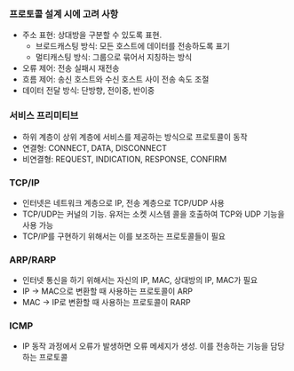 ### 프로토콜 설계 시에 고려 사항
- 주소 표현: 상대방을 구분할 수 있도록 표현.
    - 브로드캐스팅 방식: 모든 호스트에 데이터를 전송하도록 표기
    - 멀티캐스팅 방식: 그룹으로 묶어서 지칭하는 방식
- 오류 제어: 전송 실패시 재전송 
- 흐름 제어: 송신 호스트와 수신 호스트 사이 전송 속도 조절
- 데이터 전달 방식: 단방향, 전이중, 반이중

### 서비스 프리미티브
- 하위 계층이 상위 계층에 서비스를 제공하는 방식으로 프로토콜이 동작
- 연결형: CONNECT, DATA, DISCONNECT
- 비연결형: REQUEST, INDICATION, RESPONSE, CONFIRM

### TCP/IP
- 인터넷은 네트워크 계층으로 IP, 전송 계층으로 TCP/UDP 사용
- TCP/UDP는 커널의 기능. 유저는 소켓 시스템 콜을 호출하여 TCP와 UDP 기능을 사용 가능
- TCP/IP를 구현하기 위해서는 이를 보조하는 프로토콜들이 필요

### ARP/RARP
- 인터넷 통신을 하기 위해서는 자신의 IP, MAC, 상대방의 IP, MAC가 필요
- IP -> MAC으로 변환할 때 사용하는 프로토콜이 ARP
- MAC -> IP로 변환할 때 사용하는 프로토콜이 RARP

### ICMP
- IP 동작 과정에서 오류가 발생하면 오류 메세지가 생성. 이를 전송하는 기능을 담당하는 프로토콜
